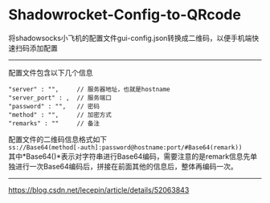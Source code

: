 # Shadowrocket-Config-to-QRcode
将shadowsocks小飞机的配置文件gui-config.json转换成二维码，以便手机端快速扫码添加配置

  
---


配置文件包含以下几个信息
```
"server" : "",     // 服务器地址，也就是hostname
"server_port" : ,  // 服务端口
"password" : "",   // 密码
"method" : "",     // 加密方式
"remarks" : ""     // 备注
```
配置文件的二维码信息格式如下  
`ss://Base64(method[-auth]:password@hostname:port/#Base64(remark))`  
其中*Base64()*表示对字符串进行Base64编码，需要注意的是remark信息先单独进行一次Base64编码后，拼接在前面其他的信息后，整体再编码一次。


---


https://blog.csdn.net/lecepin/article/details/52063843
